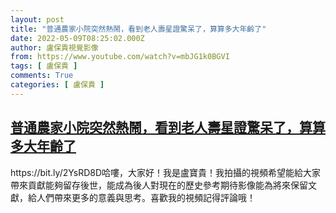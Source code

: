 ```yaml
---
layout: post
title: "普通農家小院突然熱鬧，看到老人壽星證驚呆了，算算多大年齡了"
date: 2022-05-09T08:25:02.000Z
author: 盧保貴視覺影像
from: https://www.youtube.com/watch?v=mbJG1k0BGVI
tags: [ 盧保貴 ]
comments: True
categories: [ 盧保貴 ]
---
```

<!--1652084702000-->
[普通農家小院突然熱鬧，看到老人壽星證驚呆了，算算多大年齡了](https://www.youtube.com/watch?v=mbJG1k0BGVI)
------

<div>
https://bit.ly/2YsRD8D哈嘍，大家好！我是盧寶貴！我拍攝的視頻希望能給大家帶來貢獻能夠留存後世，能成為後人對現在的歷史參考期待影像能為將來保留文獻，給人們帶來更多的意義與思考。喜歡我的視頻記得評論哦！
</div>
